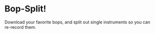 # Bop-Split!

Download your favorite bops, and split out single instruments so you can re-record them.
